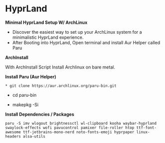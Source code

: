 # HyprLand
<b> Minimal HyprLand Setup W/ ArchLinux </b>

* Discover the easiest way to set up your ArchLinux system for a minimalistic HyprLand experience.
*   After Booting into HyprLand, Open terminal and install Aur Helper called Paru

<b> ArchInstall </b>

With ArchInstall Script Install Archlinux on bare metal.

<b> Install Paru (Aur Helper)</b>

```
* git clone https://aur.archlinux.org/paru-bin.git
```
* cd paru-bin

* makepkg -Si


<b>Install Dependencies / Packages </b>

```
paru -S imv wlogout brightnessctl wl-clipboard kooha waybar-hyprland swaylock-effects wofi pavucontrol pamixer file-roller htop ttf-font-awesome ttf-jetbrains-mono-nerd noto-fonts-emoji hyprpaper linux-headers alsa-utils
```



